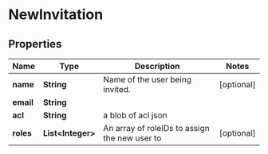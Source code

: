 
# NewInvitation

## Properties
Name | Type | Description | Notes
------------ | ------------- | ------------- | -------------
**name** | **String** | Name of the user being invited. |  [optional]
**email** | **String** |  | 
**acl** | **String** | a blob of acl json | 
**roles** | **List&lt;Integer&gt;** | An array of roleIDs to assign the new user to |  [optional]



